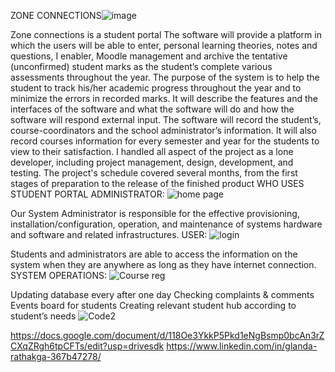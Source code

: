 ZONE CONNECTIONS![image](https://github.com/glendagithub/Student-Portal/assets/133219306/707c4e1c-fbe3-4c10-9fdc-6c93d5dc9f70)

Zone connections is a student portal 
The software will provide a platform in which the users will be able to enter, personal learning
theories, notes and questions, I enabler, Moodle management and archive the tentative
(unconfirmed) student marks as the student’s complete various assessments throughout the
year.
The purpose of the system is to help the student to track his/her academic progress throughout
the year and to minimize the errors in recorded marks.
It will describe the features and the interfaces of the software and what the software will do and
how the software will respond external input.
The software will record the student’s, course-coordinators and the school administrator’s
information.
It will also record courses information for every semester and year for the students to view to
their satisfaction.
I handled all aspect of the project as a lone developer, including project management, design, development, and testing. The project's schedule covered several months, from the first stages of preparation to the release of the finished product
WHO USES STUDENT PORTAL
ADMINISTRATOR:
![home page](https://github.com/glendagithub/Student-Portal/assets/133219306/740a1bcd-b1cd-4b05-99f8-f33d064020a3)

Our System Administrator is responsible for the effective provisioning, installation/configuration,
operation, and maintenance of systems hardware and software and related infrastructures.
USER:
![login](https://github.com/glendagithub/Student-Portal/assets/133219306/db1be035-7114-4043-9ef9-0f8513038bb8)

Students and administrators are able to access the information on the system when they are anywhere
as long as they have internet connection.
SYSTEM OPERATIONS:
![Course reg](https://github.com/glendagithub/Student-Portal/assets/133219306/7e6ec5ac-e178-407b-b352-630c64123312)

Updating database every after one day
Checking complaints & comments
Events board for students
Creating relevant student hub according to student’s needs
![Code2](https://github.com/glendagithub/Student-Portal/assets/133219306/13669bb4-26a3-4365-8f2f-92ccf2ef2689)




https://docs.google.com/document/d/118Oe3YkkP5Pkd1eNgBsmp0bcAn3rZCXqZRgh6tpCFTs/edit?usp=drivesdk
https://www.linkedin.com/in/glanda-rathakga-367b47278/
